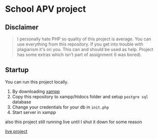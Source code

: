 # School APV project

## Disclaimer
> I personally hate PHP so quality of this project is average. You can use everything from this repository. If you get into trouble with plagiarism it's on you. This can and should be used as help.
> Project has some extras which isn't part of assignment (I was bored). 
## Startup
You can run this project locally.

1. By downloading [xampp](https://www.apachefriends.org/index.html)
2. Copy this repository to xampp/htdocs folder and setup `postgre sql` database
3. Change your credentials for your db in `init.php` 
4. Start server in xampp

also this project still running live until I shut it down for some reason

[live project](https://akela.mendelu.cz/~xsilhan2/people/)

